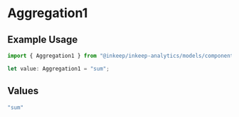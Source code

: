 # Aggregation1

## Example Usage

```typescript
import { Aggregation1 } from "@inkeep/inkeep-analytics/models/components";

let value: Aggregation1 = "sum";
```

## Values

```typescript
"sum"
```